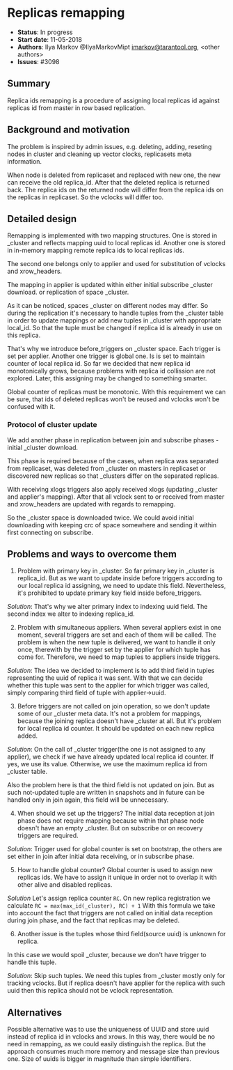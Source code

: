# Replicas remapping

* **Status**: In progress
* **Start date**: 11-05-2018
* **Authors**: Ilya Markov @IlyaMarkovMipt <imarkov@tarantool.org>, \<other authors\>
* **Issues**: #3098

## Summary

Replica ids remapping is a procedure of assigning local replicas id
 against replicas id from master in row based replication.
 
## Background and motivation
The problem is inspired by admin issues, e.g. deleting, adding, reseting nodes in cluster
and cleaning up vector clocks, replicasets meta information.

When node is deleted from replicaset and replaced with new one, the new can receive the old replica_id.
After that the deleted replica is returned back. The replica ids on the returned node
will differ from the replica ids on the replicas in replicaset. So the vclocks will differ too.


## Detailed design

Remapping is implemented with two mapping structures. One is stored in _cluster and reflects
mapping uuid to local replicas id. 
Another one is stored in in-memory mapping remote replica ids to local replicas ids.

The second one belongs only to applier and used for substitution of vclocks and xrow_headers.

The mapping in applier is updated within either initial subscribe _cluster download.
 or replication of space _cluster.

As it can be noticed, spaces _cluster on different nodes may differ. 
So during the replication it's necessary to handle tuples from the _cluster table
in order to update mappings or add new tuples in _cluster with appropriate local_id.
So that the tuple must be changed if replica id is already in use on this replica.

That's why we introduce before_triggers on _cluster space. Each trigger is set per applier.
Another one trigger is global one. Is is set to maintain counter of local replica id. So far we
 decided that new replica id monotonically grows, because problems with replica id collission are not explored.
 Later, this assigning may be changed to something smarter. 

Global counter of replicas must be monotonic. With this requirement we can be sure, that
ids of deleted replicas won't be reused and vclocks won't be confused with it.

### Protocol of cluster update
We add another phase in replication between join and subscribe phases - 
initial _cluster download.

This phase is required because of the cases, when replica was separated from replicaset,
was deleted from _cluster on masters in replicaset or discovered new replicas so that _clusters 
differ on the separated replicas. 

 With receiving xlogs triggers also apply received xlogs (updating _cluster and applier's mapping).
After that all vclock sent to or received from master and xrow_headers are updated with regards to remapping.

So the _cluster space is downloaded twice.
We could avoid initial downloading with keeping crc of space somewhere and sending it within
 first connecting on subscribe.
## Problems and ways to overcome them

1. Problem with primary key in _cluster. So far primary key in _cluster is replica_id.
But as we want to update inside before triggers according to our local replica id assigning,
 we need to update this field. Nevertheless, it's prohibited to update primary key field inside before_triggers.

*Solution*:
 That's why we alter primary index to indexing uuid field. The second index we alter to indexing replica_id.


2. Problem with simultaneous appliers. When several appliers exist in one moment, several triggers
are set and each of them will be called. The problem is when the new tuple is delivered,
we want to handle it only once, therewith by the trigger set by the applier
 for which tuple has come for.
Therefore, we need to map tuples to appliers inside triggers.

*Solution*:
The idea we decided to implement is to add third field in tuples representing the uuid of replica it was sent.
With that we can decide whether this tuple was sent to the applier for which trigger was called,
simply comparing third field of tuple with applier->uuid.

3. Before triggers are not called on join operation, so we don't update some of our _cluster meta data.
 It's not a problem for mappings, because the joining replica doesn't have _cluster at all.
 But it's problem for local replica id counter. It should be updated on each new replica added.
 
 *Solution*: On the call of _cluster trigger(the one is not assigned to any applier),
  we check if we have already updated local replica id counter. 
  If yes, we use its value.
  Otherwise, we use the maximum replica id from _cluster table.
  
  Also the problem here is that the third field is not updated on join. 
  But as such not-updated tuple are written in snapshots and in future can be handled only in join again,
  this field will be unnecessary.

4. When should we set up the triggers? The initial data reception at join phase does not require mapping
 because within that phase node doesn't have an empty _cluster. But on subscribe or on recovery triggers are required.

*Solution*: Trigger used for global counter is set on bootstrap, 
the others are set either in join after initial data receiving, or in subscribe phase.

5. How to handle global counter? Global counter is used to assign new replicas ids.
We have to assign it unique in order not to overlap it with other alive and disabled replicas.

*Solution* Let's assign replica counter `RC`. 
On new replica registration we calculate `RC = max(max_id(_cluster), RC) + 1`
With this formula we take into account the fact that triggers are not called on initial data reception during join phase,
and the fact that replicas may be deleted.

6. Another issue is the tuples whose third field(source uuid) is unknown for replica.

In this case we would spoil _cluster, because we don't have trigger to handle this tuple.

*Solution*: Skip such tuples. We need this tuples from _cluster mostly only for tracking vclocks.
But if replica doesn't have applier for the replica with such uuid then this replica should not be vclock representation.

## Alternatives

Possible alternative was to use the uniqueness of UUID and
 store uuid instead of replica id in vclocks and xrows. In this way, there would be no need in remapping, as we could easily distinguish the replica.
 But the approach consumes much more memory and message size than previous one.
 Size of uuids is bigger in magnitude than simple identifiers. 

